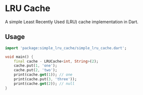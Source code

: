# LRU Cache

A simple Least Recently Used (LRU) cache implementation in Dart.

## Usage

```dart
import 'package:simple_lru_cache/simple_lru_cache.dart';

void main() {
    final cache - LRUCache<int, String>(2);
    cache.put(1, 'one');
    cache.put(2, 'two');
    print(cache.get(1)); // one
    print(cache.put(3, 'three'));
    print(cache.get(2)); // null
}
```